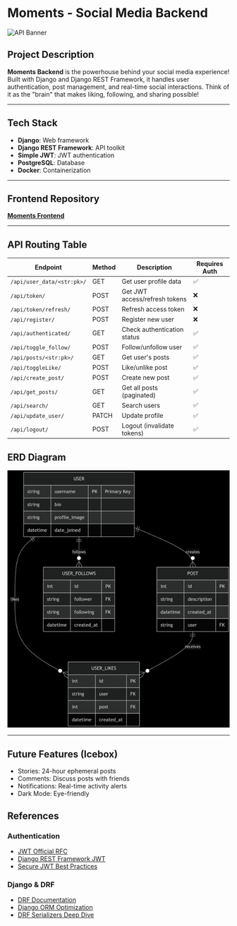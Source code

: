 
#  Moments - Social Media Backend  

![API Banner](https://media3.giphy.com/media/v1.Y2lkPTc5MGI3NjExMXlnZ2g5YmozcDF3OHFkZHpsNHVibWlsOGg5dmptNHhmbzBuOHduNCZlcD12MV9pbnRlcm5hbF9naWZfYnlfaWQmY3Q9Zw/ZVik7pBtu9dNS/giphy.gif)

##  Project Description
**Moments Backend** is the powerhouse behind your social media experience! Built with Django and Django REST Framework, it handles user authentication, post management, and real-time social interactions. Think of it as the "brain" that makes liking, following, and sharing possible!

----
##  Tech Stack

- **Django**: Web framework
- **Django REST Framework**: API toolkit
- **Simple JWT**: JWT authentication
- **PostgreSQL**: Database
- **Docker**: Containerization


---

## Frontend Repository
 **[Moments Frontend](https://github.com/Maysahabbash/social-media-platform-front-end.git)** 

---







##  API Routing Table

| Endpoint | Method | Description | Requires Auth |
|----------|--------|-------------|---------------|
| `/api/user_data/<str:pk>/` | GET | Get user profile data | ✅ |
| `/api/token/` | POST | Get JWT access/refresh tokens | ❌ |
| `/api/token/refresh/` | POST | Refresh access token | ❌ |
| `/api/register/` | POST | Register new user | ❌ |
| `/api/authenticated/` | GET | Check authentication status | ✅ |
| `/api/toggle_follow/` | POST | Follow/unfollow user | ✅ |
| `/api/posts/<str:pk>/` | GET | Get user's posts | ✅ |
| `/api/toggleLike/` | POST | Like/unlike post | ✅ |
| `/api/create_post/` | POST | Create new post | ✅ |
| `/api/get_posts/` | GET | Get all posts (paginated) | ✅ |
| `/api/search/` | GET | Search users | ✅ |
| `/api/update_user/` | PATCH | Update profile | ✅ |
| `/api/logout/` | POST | Logout (invalidate tokens) | ✅ |









## ERD Diagram



![alt text](image.png)

---

##  Future Features (Icebox)
- Stories: 24-hour ephemeral posts
- Comments: Discuss posts with friends
- Notifications: Real-time activity alerts
- Dark Mode: Eye-friendly 


## References 

###  Authentication
- [JWT Official RFC](https://datatracker.ietf.org/doc/html/rfc7519)
- [Django REST Framework JWT](https://django-rest-framework-simplejwt.readthedocs.io/)
- [Secure JWT Best Practices](https://auth0.com/blog/a-look-at-the-latest-draft-for-jwt-bcp/)

###  Django & DRF
- [DRF Documentation](https://www.django-rest-framework.org/)
- [Django ORM Optimization](https://docs.djangoproject.com/en/stable/topics/db/optimization/)
- [DRF Serializers Deep Dive](https://www.django-rest-framework.org/api-guide/serializers/)


